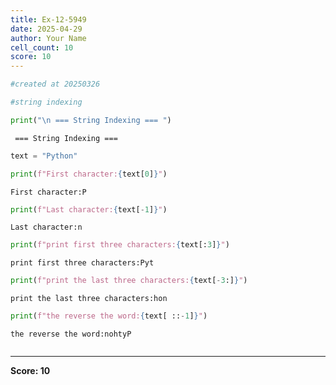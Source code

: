 ```yaml
---
title: Ex-12-5949
date: 2025-04-29
author: Your Name
cell_count: 10
score: 10
---
```


```python
#created at 20250326
```


```python
#string indexing
```


```python
print("\n === String Indexing === ")
```

    
     === String Indexing === 



```python
text = "Python"
```


```python
print(f"First character:{text[0]}")
```

    First character:P



```python
print(f"Last character:{text[-1]}")
```

    Last character:n



```python
print(f"print first three characters:{text[:3]}")
```

    print first three characters:Pyt



```python
print(f"print the last three characters:{text[-3:]}")
```

    print the last three characters:hon



```python
print(f"the reverse the word:{text[ ::-1]}")
```

    the reverse the word:nohtyP



```python

```


---
**Score: 10**